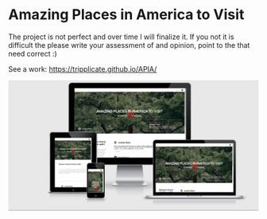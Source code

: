 # Amazing Places in America to Visit 
  The project is not perfect and over time I will finalize it.
  If you not it is difficult the please write your assessment of and opinion, point to the that need correct :)
  
See a work: https://tripplicate.github.io/APIA/
  
  ![layout image](img/gitBg.png)
